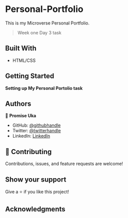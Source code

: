 # Personal-Portfolio

This is my Microverse Personal Portfolio.

> Week one Day 3 task

## Built With

- HTML/CSS

## Getting Started

**Setting up My Personal Portolio task**

## Authors

👤 **Promise Uka**

- GitHub: [@githubhandle](https://github.com/Ukaypromise/)
- Twitter: [@twitterhandle](https://twitter.com/PromiseUkay)
- LinkedIn: [LinkedIn](https://www.linkedin.com/in/engr-promise-uka-5a1450173/)

## 🤝 Contributing

Contributions, issues, and feature requests are welcome!

## Show your support

Give a ⭐️ if you like this project!

## Acknowledgments

